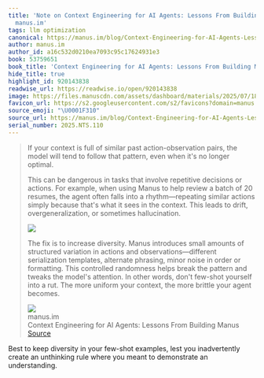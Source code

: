 ```yaml
---
title: 'Note on Context Engineering for AI Agents: Lessons From Building Manus via
  manus.im'
tags: llm optimization
canonical: https://manus.im/blog/Context-Engineering-for-AI-Agents-Lessons-from-Building-Manus
author: manus.im
author_id: a16c532d0210ea7093c95c17624931e3
book: 53759651
book_title: 'Context Engineering for AI Agents: Lessons From Building Manus'
hide_title: true
highlight_id: 920143838
readwise_url: https://readwise.io/open/920143838
image: https://files.manuscdn.com/assets/dashboard/materials/2025/07/18/eaafe9e6a174b29458c314ccc225dbdd39a7c9d66e60786235165d9aba23f578.webp
favicon_url: https://s2.googleusercontent.com/s2/favicons?domain=manus.im
source_emoji: "\U0001F310"
source_url: https://manus.im/blog/Context-Engineering-for-AI-Agents-Lessons-from-Building-Manus#:~:text=If%20your%20context,your%20agent%20becomes.
serial_number: 2025.NTS.110
---
```

> If your context is full of similar past action-observation pairs, the model will tend to follow that pattern, even when it's no longer optimal.
> 
> This can be dangerous in tasks that involve repetitive decisions or actions. For example, when using Manus to help review a batch of 20 resumes, the agent often falls into a rhythm—repeating similar actions simply because that's what it sees in the context. This leads to drift, overgeneralization, or sometimes hallucination.
> 
> ![](https://d1oupeiobkpcny.cloudfront.net/user_upload_by_module/markdown/310708716691272617/IIyBBdwwuMDJUnUc.png)
> 
> The fix is to increase diversity. Manus introduces small amounts of structured variation in actions and observations—different serialization templates, alternate phrasing, minor noise in order or formatting. This controlled randomness helps break the pattern and tweaks the model's attention. In other words, don't few-shot yourself into a rut. The more uniform your context, the more brittle your agent becomes.
> <div class="quoteback-footer"><div class="quoteback-avatar"><img class="mini-favicon" src="https://s2.googleusercontent.com/s2/favicons?domain=manus.im"></div><div class="quoteback-metadata"><div class="metadata-inner"><span style="display:none">FROM:</span><div aria-label="manus.im" class="quoteback-author"> manus.im</div><div aria-label="Context Engineering for AI Agents: Lessons From Building Manus" class="quoteback-title"> Context Engineering for AI Agents: Lessons From Building Manus</div></div></div><div class="quoteback-backlink"><a target="_blank" aria-label="go to the full text of this quotation" rel="noopener" href="https://manus.im/blog/Context-Engineering-for-AI-Agents-Lessons-from-Building-Manus#:~:text=If%20your%20context,your%20agent%20becomes." class="quoteback-arrow"> Source</a></div></div>

Best to keep diversity in your few-shot examples, lest you inadvertently create an unthinking rule where you meant to demonstrate an understanding.